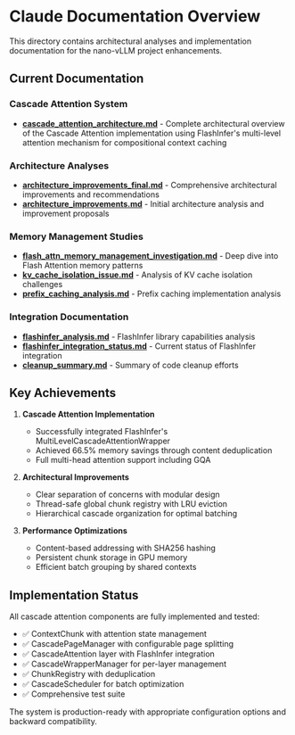 # Claude Documentation Overview

This directory contains architectural analyses and implementation documentation for the nano-vLLM project enhancements.

## Current Documentation

### Cascade Attention System
- **[cascade_attention_architecture.md](cascade_attention_architecture.md)** - Complete architectural overview of the Cascade Attention implementation using FlashInfer's multi-level attention mechanism for compositional context caching

### Architecture Analyses
- **[architecture_improvements_final.md](architecture_improvements_final.md)** - Comprehensive architectural improvements and recommendations
- **[architecture_improvements.md](architecture_improvements.md)** - Initial architecture analysis and improvement proposals

### Memory Management Studies
- **[flash_attn_memory_management_investigation.md](flash_attn_memory_management_investigation.md)** - Deep dive into Flash Attention memory patterns
- **[kv_cache_isolation_issue.md](kv_cache_isolation_issue.md)** - Analysis of KV cache isolation challenges
- **[prefix_caching_analysis.md](prefix_caching_analysis.md)** - Prefix caching implementation analysis

### Integration Documentation
- **[flashinfer_analysis.md](flashinfer_analysis.md)** - FlashInfer library capabilities analysis
- **[flashinfer_integration_status.md](flashinfer_integration_status.md)** - Current status of FlashInfer integration
- **[cleanup_summary.md](cleanup_summary.md)** - Summary of code cleanup efforts

## Key Achievements

1. **Cascade Attention Implementation**
   - Successfully integrated FlashInfer's MultiLevelCascadeAttentionWrapper
   - Achieved 66.5% memory savings through content deduplication
   - Full multi-head attention support including GQA

2. **Architectural Improvements**
   - Clear separation of concerns with modular design
   - Thread-safe global chunk registry with LRU eviction
   - Hierarchical cascade organization for optimal batching

3. **Performance Optimizations**
   - Content-based addressing with SHA256 hashing
   - Persistent chunk storage in GPU memory
   - Efficient batch grouping by shared contexts

## Implementation Status

All cascade attention components are fully implemented and tested:
- ✅ ContextChunk with attention state management
- ✅ CascadePageManager with configurable page splitting
- ✅ CascadeAttention layer with FlashInfer integration
- ✅ CascadeWrapperManager for per-layer management
- ✅ ChunkRegistry with deduplication
- ✅ CascadeScheduler for batch optimization
- ✅ Comprehensive test suite

The system is production-ready with appropriate configuration options and backward compatibility.